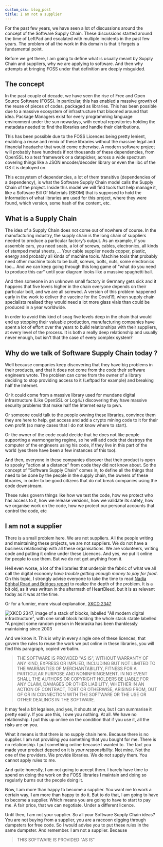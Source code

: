 ```yaml
---
custom_css: blog_post
title: I am not a supplier
---
```


For the past few years, we have seen a lot of discussions around the concept of the Software Supply Chain. These discussions started around the time of LeftPad and escalated with multiple incidents in the past few years. The problem of all the work in this domain is that it forgets a fundamental point. <!--more-->

Before we get there, I am going to define what is usually meant by Supply Chain and suppliers, why we are applying to software. And then why attempts at bringing FOSS under that definition are deeply misguided.

## The concept

In the past couple of decade, we have seen the rise of Free and Open Source Software (FOSS). In particular, this has enabled a massive growth of the reuse of pieces of codes, packaged as libraries. This has been possible due to a massive ecosystem of infrastructure that bloomed around that idea. Package Managers exist for every programming language environment under the sun nowadays, with central repositories holding the metadata needed to find the libraries and handle their distributions.

This has been possible due to the FOSS Licences being pretty lenient, enabling a reuse and remix of these libraries without the massive legal and financial headache that would come otherwise. A modern software project will probably have hundreds if not thousands of these dependencies, from OpenSSL to a test framework or a datepicker, across a wide spectrum covering things like a JSON encoder/decoder library or even the libc of the OS it is deployed on.

This ecosystem of dependencies, a lot of them transitive (dependencies of a dependency), is what the Software Supply Chain model calls the Supply Chain of the project. Inside this model we will find tools that help manage it, like a Software Bill Of Materials (SBOM) that is supposed to hold the information of what libraries are used for this project, where they were found, which version, some hash of the content, etc.

## What is a Supply Chain

The idea of a Supply Chain does not come out of nowhere of course. In the manufacturing industry, the supply chain is the long chain of suppliers needed to produce a particular factory’s output. As an example, if you assemble cars, you need seats, a lot of screws, cables, electronics, all kinds of stamped metal sheets, ... Your cable supplier needs copper, plastic, energy and probably all kinds of machine tools. Machine tools that probably need other machine tools to be built, screws, bolts, nuts, some electronics too... And we can keep going through this long game of "what do you need to produce this car" until your diagram looks like a massive spaghetti ball.

And then someone in an unknown small factory in Germany gets sick and it happens that five levels higher in the chain everyone depends on their particular bolt, and we are all screwed. A version of this problem happened early in the work to deliver the vaccine for the Covid19, when supply chain specialists realised they would need a lot more glass vials than could be produced in a year worldwide.

In order to avoid this kind of snag five levels deep in the chain that would end up stopping their valuable production, manufacturing companies have spent a lot of effort over the years to build relationships with their suppliers, at every level of the process. It is both a really deep relationship and usually never enough, but isn't that the case of every complex system?

## Why do we talk of Software Supply Chain today ?

Well because companies keep discovering that they have big problems in their products, and that it does not come from the code their software engineers wrote. The problem can come from the owner of a library deciding to stop providing access to it (Leftpad for example) and breaking half the Internet.

Or it could come from a massive library used for mundane digital infrastructure (Like OpenSSL or Log4J) discovering they have massive security problems that make half the Internet easy to pwn.

Or someone could talk to the people owning these libraries, convince them they are here to help, get access and add a crypto mining code to it for their own profit (so many cases that I do not know where to start).

Or the owner of the code could decide that he does not like people supporting a warmongering regime, so he will add code that destroys the computer of the engineers using his code, if they live in this part of the world (yes there have been a few instances of this too).

And then, everyone in these companies discover that their product is open to spooky "action at a distance" from code they did not know about. So the concept of "Software Supply Chain" comes in, to define all the things that need to be done by the people in the supply chain, the owners of these libraries, in order to be good citizens that do not break companies using the code downstream.

These rules govern things like how we test the code, how we protect who has access to it, how we release versions, how we validate its safety, how we organise work on the code, how we protect our personal accounts that control the code, etc

## I am not a supplier

There is a small problem here. We are not suppliers. All the people writing and maintaining these projects, we are not suppliers. We do not have a business relationship with all these organisations. We are volunteers, writing code and putting it online under these Licences. And yes, we put it online for people to use them. But we do not get anything from it.

Hell even worse, a lot of the libraries that underpin the fabric of what we all call the digital economy _have trouble getting enough money to pay for food_. On this topic, I strongly advise everyone to take the time to read [Nadia Eghbal Road and Bridges report](https://www.fordfoundation.org/work/learning/research-reports/roads-and-bridges-the-unseen-labor-behind-our-digital-infrastructure/) to realize the depth of the problem. It is a bit old, as it was written in the aftermath of HeartBleed, but it is as relevant today as it was at the time.

Or for a funnier, more visual explanation, [XKCD 2347](https://xkcd.com/2347/)

![XKCD 2347, image of a stack of blocks, labelled "All modern digital infrastructure", with one small block holding the whole stack stable labelled "A project some random person in Nebraska has been thanklessly maintaining since 2003](https://imgs.xkcd.com/comics/dependency.png)

And we know it. This is why in every single one of these licences, that govern the rules to reuse the work we put online in these libraries, you will find this paragraph, copied verbatim.

> THE SOFTWARE IS PROVIDED "AS IS", WITHOUT WARRANTY OF ANY KIND, EXPRESS OR IMPLIED, INCLUDING BUT NOT LIMITED TO THE WARRANTIES OF MERCHANTABILITY, FITNESS FOR A PARTICULAR PURPOSE AND NONINFRINGEMENT. IN NO EVENT SHALL THE AUTHORS OR COPYRIGHT HOLDERS BE LIABLE FOR ANY CLAIM, DAMAGES OR OTHER LIABILITY, WHETHER IN AN ACTION OF CONTRACT, TORT OR OTHERWISE, ARISING FROM, OUT OF OR IN CONNECTION WITH THE SOFTWARE OR THE USE OR OTHER DEALINGS IN THE SOFTWARE.

It may feel a bit legalese, and yes, it shouts at you, but I can summarise it pretty easily. If you use this, I owe you nothing. At all. We have no relationship. I put this up online on the condition that if you use it, all the risks are on you.

What it means is that there is no supply chain here. Because there is no supplier. I am not providing you something that you bought for me. There is no relationship. I put something online because I wanted to. The fact you made your product depend on it is _your responsibility_. Not mine. Not the one of the providers. We provide libraries. We do not supply them. You cannot apply rules to me.

And quite honestly, I am not going to accept them. I barely have time to spend on doing the work on the FOSS libraries I maintain and doing so regularly burns out the people doing it.

Now, I am more than happy to become a supplier. You want me to work a certain way, I am more than happy to do it. But to do that, I am going to have to become a supplier. Which means you are going to have to start to pay me. A fair price, that we can negotiate. Under a different licence.

Until then, I am not your supplier. So all your Software Supply Chain ideas? You are not buying from a supplier, you are a raccoon digging through dumpsters for free code. So I would advise you to put these rules in the same dumpster. And remember. I am not a supplier. Because
 
> THIS SOFTWARE IS PROVIDED "AS IS"
